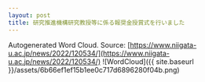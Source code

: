 ```yaml
---
layout: post
title: 研究推進機構研究教授等に係る報奨金授賞式を行いました
---
```

Autogenerated Word Cloud.
Source\: [https://www.niigata-u.ac.jp/news/2022/120534/](https://www.niigata-u.ac.jp/news/2022/120534/)
![WordCloud]({{ site.baseurl }}/assets/6b66ef1ef15b1ee0c717d6896280f04b.png)